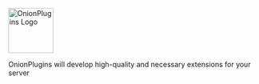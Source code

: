 <p style="text-align=center"><img src="https://i.imgur.com/Fl9b8jf.png" alt="OnionPlugins Logo" width=90px height=90px /></p>
OnionPlugins will develop high-quality and necessary extensions for your server

